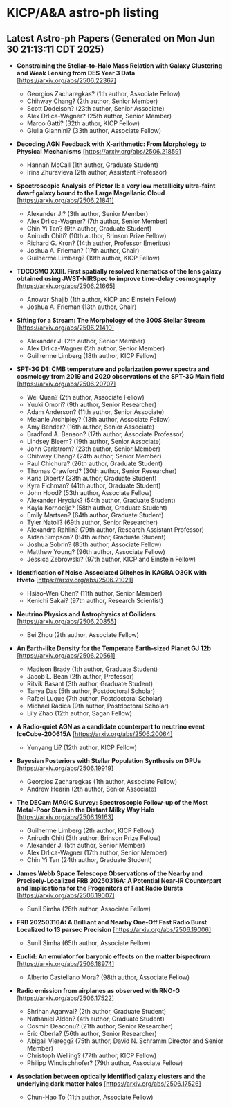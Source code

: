 # KICP/A&A astro-ph listing

## Latest Astro-ph Papers (Generated on Mon Jun 30 21:13:11 CDT 2025)

- **Constraining the Stellar-to-Halo Mass Relation with Galaxy Clustering and Weak Lensing from DES Year 3 Data**
[https://arxiv.org/abs/2506.22367]
  + Georgios Zacharegkas? (1th author, Associate Fellow)
  + Chihway Chang? (2th author, Senior Member)
  + Scott Dodelson? (23th author, Senior Associate)
  + Alex Drlica-Wagner? (25th author, Senior Member)
  + Marco Gatti? (32th author, KICP Fellow)
  + Giulia Giannini? (33th author, Associate Fellow)

- **Decoding AGN Feedback with X-arithmetic: From Morphology to Physical Mechanisms**
[https://arxiv.org/abs/2506.21859]
  + Hannah McCall (1th author, Graduate Student)
  + Irina Zhuravleva (2th author, Assistant Professor)

- **Spectroscopic Analysis of Pictor II: a very low metallicity ultra-faint dwarf galaxy bound to the Large Magellanic Cloud**
[https://arxiv.org/abs/2506.21841]
  + Alexander Ji? (3th author, Senior Member)
  + Alex Drlica-Wagner? (7th author, Senior Member)
  + Chin Yi Tan? (9th author, Graduate Student)
  + Anirudh Chiti? (10th author, Brinson Prize Fellow)
  + Richard G. Kron? (14th author, Professor Emeritus)
  + Joshua A. Frieman? (17th author, Chair)
  + Guilherme Limberg? (19th author, KICP Fellow)

- **TDCOSMO XXIII. First spatially resolved kinematics of the lens galaxy obtained using JWST-NIRSpec to improve time-delay cosmography**
[https://arxiv.org/abs/2506.21665]
  + Anowar Shajib (1th author, KICP and Einstein Fellow)
  + Joshua A. Frieman (13th author, Chair)

- **Sifting for a Stream: The Morphology of the $300S$ Stellar Stream**
[https://arxiv.org/abs/2506.21410]
  + Alexander Ji (2th author, Senior Member)
  + Alex Drlica-Wagner (5th author, Senior Member)
  + Guilherme Limberg (18th author, KICP Fellow)

- **SPT-3G D1: CMB temperature and polarization power spectra and cosmology from 2019 and 2020 observations of the SPT-3G Main field**
[https://arxiv.org/abs/2506.20707]
  + Wei Quan? (2th author, Associate Fellow)
  + Yuuki Omori? (9th author, Senior Researcher)
  + Adam Anderson? (11th author, Senior Associate)
  + Melanie Archipley? (13th author, Associate Fellow)
  + Amy Bender? (16th author, Senior Associate)
  + Bradford A. Benson? (17th author, Associate Professor)
  + Lindsey Bleem? (19th author, Senior Associate)
  + John Carlstrom? (23th author, Senior Member)
  + Chihway Chang? (24th author, Senior Member)
  + Paul Chichura? (26th author, Graduate Student)
  + Thomas Crawford? (30th author, Senior Researcher)
  + Karia Dibert? (33th author, Graduate Student)
  + Kyra Fichman? (41th author, Graduate Student)
  + John Hood? (53th author, Associate Fellow)
  + Alexander Hryciuk? (54th author, Graduate Student)
  + Kayla Kornoelje? (58th author, Graduate Student)
  + Emily Martsen? (64th author, Graduate Student)
  + Tyler Natoli? (69th author, Senior Researcher)
  + Alexandra Rahlin? (79th author, Research Assistant Professor)
  + Aidan Simpson? (84th author, Graduate Student)
  + Joshua Sobrin? (85th author, Associate Fellow)
  + Matthew Young? (96th author, Associate Fellow)
  + Jessica Zebrowski? (97th author, KICP and Einstein Fellow)

- **Identification of Noise-Associated Glitches in KAGRA O3GK with Hveto**
[https://arxiv.org/abs/2506.21021]
  + Hsiao-Wen Chen? (11th author, Senior Member)
  + Kenichi Sakai? (97th author, Research Scientist)

- **Neutrino Physics and Astrophysics at Colliders**
[https://arxiv.org/abs/2506.20855]
  + Bei Zhou (2th author, Associate Fellow)

- **An Earth-like Density for the Temperate Earth-sized Planet GJ 12b**
[https://arxiv.org/abs/2506.20561]
  + Madison Brady (1th author, Graduate Student)
  + Jacob L. Bean (2th author, Professor)
  + Ritvik Basant (3th author, Graduate Student)
  + Tanya Das (5th author, Postdoctoral Scholar)
  + Rafael Luque (7th author, Postdoctoral Scholar)
  + Michael Radica (9th author, Postdoctoral Scholar)
  + Lily Zhao (12th author, Sagan Fellow)

- **A Radio-quiet AGN as a candidate counterpart to neutrino event IceCube-200615A**
[https://arxiv.org/abs/2506.20064]
  + Yunyang Li? (12th author, KICP Fellow)

- **Bayesian Posteriors with Stellar Population Synthesis on GPUs**
[https://arxiv.org/abs/2506.19919]
  + Georgios Zacharegkas (1th author, Associate Fellow)
  + Andrew Hearin (2th author, Senior Associate)

- **The DECam MAGIC Survey: Spectroscopic Follow-up of the Most Metal-Poor Stars in the Distant Milky Way Halo**
[https://arxiv.org/abs/2506.19163]
  + Guilherme Limberg (2th author, KICP Fellow)
  + Anirudh Chiti (3th author, Brinson Prize Fellow)
  + Alexander Ji (5th author, Senior Member)
  + Alex Drlica-Wagner (17th author, Senior Member)
  + Chin Yi Tan (24th author, Graduate Student)

- **James Webb Space Telescope Observations of the Nearby and Precisely-Localized FRB 20250316A: A Potential Near-IR Counterpart and Implications for the Progenitors of Fast Radio Bursts**
[https://arxiv.org/abs/2506.19007]
  + Sunil Simha (26th author, Associate Fellow)

- **FRB 20250316A: A Brilliant and Nearby One-Off Fast Radio Burst Localized to 13 parsec Precision**
[https://arxiv.org/abs/2506.19006]
  + Sunil Simha (65th author, Associate Fellow)

- **Euclid: An emulator for baryonic effects on the matter bispectrum**
[https://arxiv.org/abs/2506.18974]
  + Alberto Castellano Mora? (98th author, Associate Fellow)

- **Radio emission from airplanes as observed with RNO-G**
[https://arxiv.org/abs/2506.17522]
  + Shrihan Agarwal? (2th author, Graduate Student)
  + Nathaniel Alden? (4th author, Graduate Student)
  + Cosmin Deaconu? (21th author, Senior Researcher)
  + Eric Oberla? (56th author, Senior Researcher)
  + Abigail Vieregg? (75th author, David N. Schramm Director and Senior Member)
  + Christoph Welling? (77th author, KICP Fellow)
  + Philipp Windischhofer? (79th author, Associate Fellow)

- **Association between optically identified galaxy clusters and the underlying dark matter halos**
[https://arxiv.org/abs/2506.17526]
  + Chun-Hao To (11th author, Associate Fellow)

